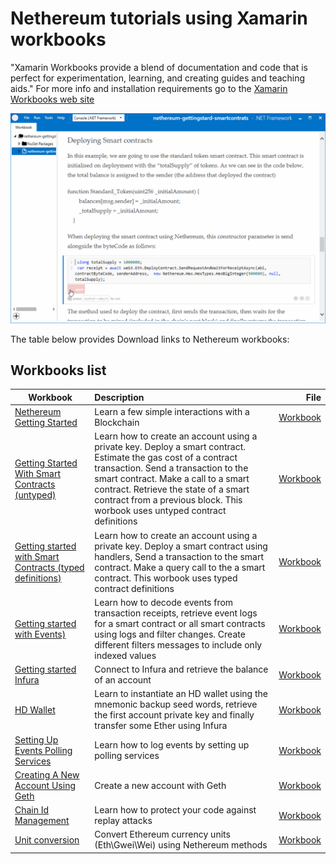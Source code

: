 # Nethereum tutorials using Xamarin workbooks

"Xamarin Workbooks provide a blend of documentation and code that is perfect for experimentation, learning, and creating guides and teaching aids." For more info and installation requirements go to the [Xamarin Workbooks web site]( https://developer.xamarin.com/guides/cross-platform/workbooks/)

![Workbook sample](screenshots/deploymentSample.gif)

The table below provides Download links to Nethereum workbooks:

## Workbooks list

| Workbook      | Description   | File |
| ------------- |:-------------| -----:|
|[Nethereum Getting Started](nethereum-gettingstarted.workbook)|Learn a few simple interactions with a Blockchain|[Workbook](nethereum-gettingstarted.workbook)|
|[Getting Started With Smart Contracts (untyped)](nethereum-gettingstard-smartcontrats.workbook)|Learn how to create an account using a private key. Deploy a smart contract. Estimate the gas cost of a contract transaction. Send a transaction to the smart contract. Make a call to a smart contract. Retrieve the state of a smart contract from a previous block. This worbook uses untyped contract definitions|[Workbook](nethereum-gettingstard-smartcontrats.workbook)|
[Getting started with Smart Contracts (typed definitions)](nethereum-using-cqs.md)|Learn how to create an account using a private key. Deploy a smart contract using handlers, Send a transaction to the smart contract. Make a query call to the a smart contract. This worbook uses typed contract definitions|[Workbook](nethereum-using-cqs.workbook)|
[Getting started with Events)](nethereum-events-gettingstarted.workbook)|Learn how to decode events from transaction receipts, retrieve event logs for a smart contract or all smart contracts using logs and filter changes. Create different filters messages to include only indexed values |[Workbook](nethereum-events-gettingstarted.workbook)|
[Getting started Infura](nethereum-gettingstarted-infura.workbook)|Connect to Infura and retrieve the balance of an account|[Workbook](nethereum-gettingstarted-infura.workbook)|
[HD Wallet](nethereum-hdwallet-infura-transfer.workbook)|Learn to instantiate an HD wallet using the mnemonic backup seed words, retrieve the first account private key and finally transfer some Ether using Infura|[Workbook](nethereum-hdwallet-infura-transfer.workbook)|
|[Setting Up Events Polling Services](nethereum-eventdtos-getallchanges.workbook)|Learn how to log events by setting up polling services|[Workbook](nethereum-eventdtos-getallchanges.workbook)|
|[Creating A New Account Using Geth](nethereum-creating-a-new-account-using-geth.workbook)|Create a new account with Geth |[Workbook](nethereum-creating-a-new-account-using-geth.workbook)|
[Chain Id Management](nethereum-chainid-management.workbook)|Learn how to protect your code against replay attacks|[Workbook](nethereum-chainid-management.workbook)|
[Unit conversion](nethereum-converting-units.workbook)|Convert Ethereum currency units \(Eth\Gwei\Wei\) using Nethereum methods|[Workbook](nethereum-chainid-management.workbook)|
